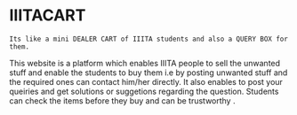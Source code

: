 # IIITACART
    Its like a mini DEALER CART of IIITA students and also a QUERY BOX for them. 
  This website is a platform which enables IIITA people to sell the unwanted stuff and enable the students to buy them i.e by posting unwanted stuff and the required ones can contact him/her directly.
  It also enables to post your queiries and get solutions or suggetions regarding the question.
    Students can check the items before they buy and can be trustworthy .
  
